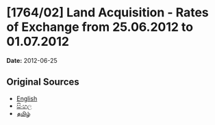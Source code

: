 # [1764/02] Land Acquisition - Rates of Exchange from 25.06.2012 to 01.07.2012

**Date:** 2012-06-25

## Original Sources

- [English](https://documents.gov.lk/view/extra-gazettes/2012/6/1764-02_E.pdf)
- [සිංහල](https://documents.gov.lk/view/extra-gazettes/2012/6/1764-02_S.pdf)
- [தமிழ்](https://documents.gov.lk/view/extra-gazettes/2012/6/1764-02_T.pdf)
